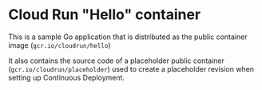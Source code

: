 # Cloud Run "Hello" container

This is a sample Go application that is
distributed as the public container image (`gcr.io/cloudrun/hello`) 



It also contains the source code of a placeholder public container
(`gcr.io/cloudrun/placeholder`)  used to create a placeholder revision when setting up 
Continuous Deployment.



